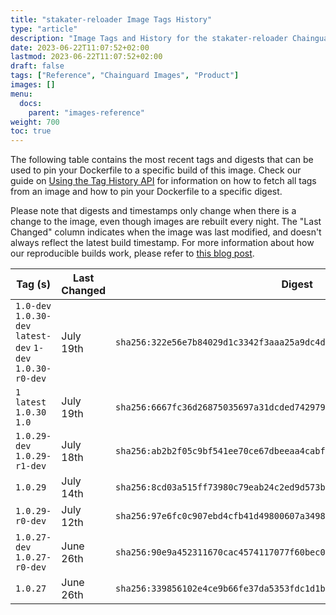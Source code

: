 ```yaml
---
title: "stakater-reloader Image Tags History"
type: "article"
description: "Image Tags and History for the stakater-reloader Chainguard Image"
date: 2023-06-22T11:07:52+02:00
lastmod: 2023-06-22T11:07:52+02:00
draft: false
tags: ["Reference", "Chainguard Images", "Product"]
images: []
menu:
  docs:
    parent: "images-reference"
weight: 700
toc: true
---
```


The following table contains the most recent tags and digests that can be used to pin your Dockerfile to a specific build of this image. Check our guide on [Using the Tag History API](/chainguard/chainguard-images/using-the-tag-history-api/) for information on how to fetch all tags from an image and how to pin your Dockerfile to a specific digest.

Please note that digests and timestamps only change when there is a change to the image, even though images are rebuilt every night. The "Last Changed" column indicates when the image was last modified, and doesn't always reflect the latest build timestamp. For more information about how our reproducible builds work, please refer to [this blog post](https://www.chainguard.dev/unchained/reproducing-chainguards-reproducible-image-builds).

| Tag (s)                                                      | Last Changed | Digest                                                                    |
|--------------------------------------------------------------|--------------|---------------------------------------------------------------------------|
|  `1.0-dev` `1.0.30-dev` `latest-dev` `1-dev` `1.0.30-r0-dev` | July 19th    | `sha256:322e56e7b84029d1c3342f3aaa25a9dc4d27c180b87278b51a7a36eb947e3d21` |
|  `1` `latest` `1.0.30` `1.0`                                 | July 19th    | `sha256:6667fc36d26875035697a31dcded7429793337b19a3ea1ef93504398cc2056d3` |
|  `1.0.29-dev` `1.0.29-r1-dev`                                | July 18th    | `sha256:ab2b2f05c9bf541ee70ce67dbeeaa4cabf46ab34ec313547e080163cc88a63cb` |
|  `1.0.29`                                                    | July 14th    | `sha256:8cd03a515ff73980c79eab24c2ed9d573b5c6d88195c422acad5a046f80a686e` |
|  `1.0.29-r0-dev`                                             | July 12th    | `sha256:97e6fc0c907ebd4cfb41d49800607a34983223adb802542542092b53c8dd8df3` |
|  `1.0.27-dev` `1.0.27-r0-dev`                                | June 26th    | `sha256:90e9a452311670cac4574117077f60bec0b3d66c48c118ad798c62ed5cc34dc2` |
|  `1.0.27`                                                    | June 26th    | `sha256:339856102e4ce9b66fe37da5353fdc1d1b8d7807e1ce5138b16e00f7e67c56c0` |
